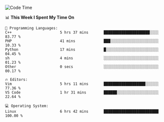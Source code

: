 <!-- [![Top Langs](https://github-readme-stats.vercel.app/api/top-langs/?username=gagahsyuja&theme=dracula&hide_border=true&border_radius=7)](https://github.com/anuraghazra/github-readme-stats) -->

<!--START_SECTION:waka-->
![Code Time](http://img.shields.io/badge/Code%20Time-16%20hrs%2017%20mins-blue)

📊 **This Week I Spent My Time On** 

```text
💬 Programming Languages: 
C++                      5 hrs 37 mins       █████████████████████░░░░   83.77 % 
PHP                      41 mins             ███░░░░░░░░░░░░░░░░░░░░░░   10.33 % 
Python                   17 mins             █░░░░░░░░░░░░░░░░░░░░░░░░   04.45 % 
sh                       4 mins              ░░░░░░░░░░░░░░░░░░░░░░░░░   01.23 % 
Other                    0 secs              ░░░░░░░░░░░░░░░░░░░░░░░░░   00.17 % 

🔥 Editors: 
Vim                      5 hrs 11 mins       ███████████████████░░░░░░   77.36 % 
VS Code                  1 hr 31 mins        ██████░░░░░░░░░░░░░░░░░░░   22.64 % 

💻 Operating System: 
Linux                    6 hrs 42 mins       █████████████████████████   100.00 % 
```


<!--END_SECTION:waka-->

